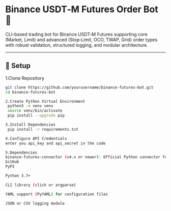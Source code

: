 # Binance USDT‑M Futures Order Bot 🚀

CLI-based trading bot for Binance USDT‑M Futures supporting core (Market, Limit) and advanced (Stop‑Limit, OCO, TWAP, Grid) order types with robust validation, structured logging, and modular architecture.

---

## 🧠 Setup

1.Clone Repository
   ```bash
   git clone https://github.com/yourusername/binance-futures-bot.git
   cd binance-futures-bot
   
2.Create Python Virtual Environment
    python3 -m venv venv
    source venv/bin/activate
    pip install --upgrade pip

3.Install Dependencies
    pip install -r requirements.txt

4.Configure API Credentials
   enter you api_key and api_secret in the code

5.Dependencies
   binance-futures-connector (v4.x or newer): Official Python connector for Binance USDT‑M Futures REST & WebSocket APIs 
   GitHub
   PyPI

   Python 3.7+

   CLI library (click or argparse)

   YAML support (PyYAML) for configuration files

   JSON or CSV logging module


